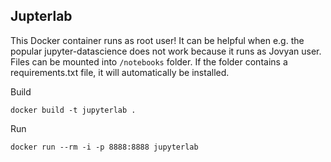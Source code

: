 ## Jupterlab 

This Docker container runs as root user! It can be helpful when e.g. the popular jupyter-datascience does not work because it runs as Jovyan user. Files can be mounted into `/notebooks` folder. If the folder contains a requirements.txt file, it will automatically be installed.

Build
```
docker build -t jupyterlab .
```

Run
```
docker run --rm -i -p 8888:8888 jupyterlab
```
